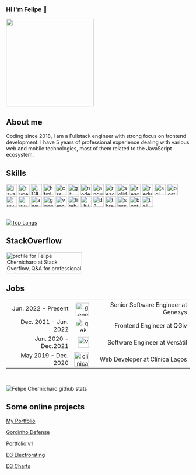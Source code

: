 ### Hi I'm Felipe 👋
<img src="https://string7devfiles.s3.amazonaws.com/avatar.jpeg" width="240">


## About me
Coding since 2018, I am  a Fullstack engineer with strong focus on frontend development. I have 5 years of professional experience dealing with various web and mobile technologies, most of them related to the JavaScript ecosystem.

## Skills
<div>
<img src="https://string7devfiles.s3.amazonaws.com/skills/javascript.svg" width="30" height="30" title="javascript"/>
<img src="https://string7devfiles.s3.amazonaws.com/skills/typescript.svg" width="30" height="30" title="typescript"/>
<img src="https://seeklogo.com/images/C/c-sharp-c-logo-02F17714BA-seeklogo.com.png" width="30" height="30" title="C#" />
<img src="https://string7devfiles.s3.amazonaws.com/skills/html5.svg" width="30" height="30" title="html"/>
<img src="https://string7devfiles.s3.amazonaws.com/skills/css.svg" width="30" height="30" title="css"/>
<img src="https://string7devfiles.s3.amazonaws.com/skills/git.svg" width="30" height="30" title="git"/>
<img src="https://string7devfiles.s3.amazonaws.com/skills/node.svg" width="30" height="30" title="nodeJS"/>
<img src="https://string7devfiles.s3.amazonaws.com/skills/angular.svg" width="30" height="30" title="angular"/>
<img src="https://string7devfiles.s3.amazonaws.com/skills/react.svg" width="30" height="30" title="react"/>
<img src="https://string7devfiles.s3.amazonaws.com/skills/solid.svg" width="30" height="30" title="solidjs"/>
<img src="https://string7devfiles.s3.amazonaws.com/skills/react-native.svg" width="30" height="30" title="react-native"/>
<img src="https://string7devfiles.s3.amazonaws.com/skills/redux.svg" width="30" height="30" title="redux"/>
<img src="https://string7devfiles.s3.amazonaws.com/skills/database.svg" width="30" height="30" title="sql"/>
<img src="https://upload.wikimedia.org/wikipedia/commons/2/29/Postgresql_elephant.svg" width="30" height="30" title="postgres"/>
<img src="https://www.mysql.com/common/logos/logo-mysql-170x115.png" width="30" height="30" title="mysql"/>
<img src="https://string7devfiles.s3.amazonaws.com/skills/mongodb.svg" width="30" height="30" title="mongodb"/>
<img src="https://string7devfiles.s3.amazonaws.com/skills/aws.svg" width="30" height="30" title="aws"/>
<img src="https://www.sitespect.com/wp-content/uploads/2019/05/logo_gcp_hexagon_rgb.png" width="30" height="30" title="google cloud platform"/>
<img src="https://string7devfiles.s3.amazonaws.com/skills/vercel.svg" width="30" height="30" title="vercel"/>
<img src="https://string7devfiles.s3.amazonaws.com/skills/firebase.svg" width="30" height="30" title="firebase"/>
<img src="https://cdn-icons-png.flaticon.com/128/5969/5969294.png" width="30" height="30" title="Unity" />
<img src="https://string7devfiles.s3.amazonaws.com/skills/d3.png" width="30" height="30" title="d3"/>
<img src="https://string7devfiles.s3.amazonaws.com/skills/three.png" width="30" height="30" title="threeJS"/>
<img src="https://string7devfiles.s3.amazonaws.com/skills/sass.png" width="30" height="30" title="sass"/>
<img src="https://upload.wikimedia.org/wikipedia/commons/thumb/b/b2/Bootstrap_logo.svg/512px-Bootstrap_logo.svg.png" width="30" height="30" title="bootstrap"/>
<img src="https://upload.wikimedia.org/wikipedia/commons/thumb/d/d5/Tailwind_CSS_Logo.svg/2048px-Tailwind_CSS_Logo.svg.png" width="30" height="30" title="tailwind"/>




  
</div> 

<br />


[![Top Langs](https://github-readme-stats.vercel.app/api/top-langs/?username=mrChernicharo&layout=compact)](https://github.com/mrChernicharo/github-readme-stats)


## StackOverflow

<a href="https://stackoverflow.com/users/13111779/felipe-chernicharo" target="_blank"><img src="https://stackoverflow.com/users/flair/13111779.png?theme=dark" width="208" height="58" alt="profile for Felipe Chernicharo at Stack Overflow, Q&amp;A for professional and enthusiast programmers" title="profile for Felipe Chernicharo at Stack Overflow, Q&amp;A for professional and enthusiast programmers"></a>

## Jobs
<table style="text-align: right;">
  <tbody>
     <tr>
    <td>Jun. 2022 - Present</td>
    <td>
    <!--  <img style="border-radius:50px;" src="https://res.cloudinary.com/crunchbase-production/image/upload/c_lpad,h_256,w_256,f_auto,q_auto:eco,dpr_1/v1495816570/k7m0fi8709dla1kpaksh.png"  height="36" style="margin-top: 6px !important;" title="genesys"/> -->
      <img src="https://string7devfiles.s3.amazonaws.com/jobs/genesys.webp" height="36" style="margin-top: 6px !important;" title="genesys" />
    </td>
    <td>
      Senior Software Engineer at Genesys
    </td>
  </tr>
  <tr>
    <td>Dec. 2021 - Jun. 2022</td>
    <td>
      <img style="border-radius:50px;" src="https://media-exp1.licdn.com/dms/image/C4D0BAQFqTtPexKleeQ/company-logo_200_200/0/1631807512304?e=2147483647&v=beta&t=J3Hl6kLR1D0vLXPxrRIrjYf6fG_H2V2-lC4RBtbHZJI"  height="36" title="qgiv"/>
    </td>
    <td>
      Frontend Engineer at QGiv
    </td>
  </tr>
  <tr>
    <td>Jun. 2020 - Dec.2021</td>
    <td>
      <!-- <img src="http://versatec.com.br/www/img/logo-versatil-ti.png" height="30" title="versatil"/> -->
      <img src="https://versatec.com.br/wp-content/uploads/2023/08/14-768x253.png" height="30" title="versatil"/>
    </td>
    <td>
      Software Engineer at Versátil
    </td>  
  </tr>
   <tr>
    <td>May 2019 - Dec. 2020</td>     
    <td>
      <img src="http://clinicalacos.com.br/assets/images/logo-lacos-menu-1-300x1290.png" height="40" title="clínica laços"/>
    </td>
    <td>
      Web Developer at Clínica Laços
  </tr>  
</tbody>


</table>

<br />


![Felipe Chernicharo github stats](https://github-readme-stats.vercel.app/api?username=mrChernicharo&show_icons=true&theme=dark)

## Some online projects
[My Portfolio](https://www.melodev.link)

[Gordinho Defense](https://main.d2797vtjwvpw5j.amplifyapp.com/)

[Portfolio v1](https://next-portfolio-iota-nine.vercel.app/)

[D3 Electrorating](https://mrchernicharo.github.io/d3-electrorating/no-financieros.html)

[D3 Charts](https://main.didxcis265emq.amplifyapp.com/stacked-area)



<!--
**mrChernicharo/mrChernicharo** is a ✨ _special_ ✨ repository because its `README.md` (this file) appears on your GitHub profile.

Here are some ideas to get you started:

- 🔭 I’m currently working on ...
- 🌱 I’m currently learning ...
- 👯 I’m looking to collaborate on ...
- 🤔 I’m looking for help with ...
- 💬 Ask me about ...
- 📫 How to reach me: ...
- 😄 Pronouns: ...
- ⚡ Fun fact: ...
-->
